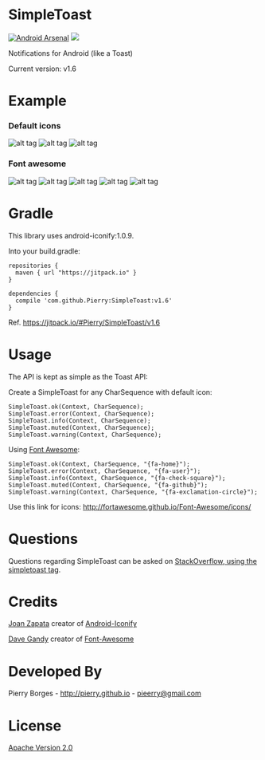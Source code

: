SimpleToast
===========

[![Android Arsenal](https://img.shields.io/badge/Android%20Arsenal-SimpleToast-brightgreen.svg?style=flat)](https://android-arsenal.com/details/1/1031)
![](https://img.shields.io/github/tag/Pierry/SimpleToast.svg?label=maven)

Notifications for Android (like a Toast) 

Current version: v1.6

Example
===========
### Default icons
![alt tag](https://raw.githubusercontent.com/Pierry/SimpleToast/master/screentshots/ok_default.png)
![alt tag](https://raw.githubusercontent.com/Pierry/SimpleToast/master/screentshots/cancel_default.png)
![alt tag](https://raw.githubusercontent.com/Pierry/SimpleToast/master/screentshots/info_default.png)
### Font awesome

![alt tag](https://raw.githubusercontent.com/Pierry/SimpleToast/master/screentshots/cancel.png)
![alt tag](https://raw.githubusercontent.com/Pierry/SimpleToast/master/screentshots/ok.png)
![alt tag](https://raw.githubusercontent.com/Pierry/SimpleToast/master/screentshots/info.png)
![alt tag](https://raw.githubusercontent.com/Pierry/SimpleToast/master/screentshots/muted.png)
![alt tag](https://raw.githubusercontent.com/Pierry/SimpleToast/master/screentshots/warning.png)


Gradle
===========

This library uses android-iconify:1.0.9.

Into your build.gradle:

    repositories {
      maven { url "https://jitpack.io" }
    }

    dependencies {
      compile 'com.github.Pierry:SimpleToast:v1.6'
    }

Ref. https://jitpack.io/#Pierry/SimpleToast/v1.6

Usage
=============

The API is kept as simple as the Toast API:

Create a SimpleToast for any CharSequence with default icon:

	SimpleToast.ok(Context, CharSequence);
    SimpleToast.error(Context, CharSequence);
    SimpleToast.info(Context, CharSequence);
    SimpleToast.muted(Context, CharSequence);
    SimpleToast.warning(Context, CharSequence);

Using [Font Awesome](http://fortawesome.github.io/Font-Awesome/icons/):

    SimpleToast.ok(Context, CharSequence, "{fa-home}");
    SimpleToast.error(Context, CharSequence, "{fa-user}");
    SimpleToast.info(Context, CharSequence, "{fa-check-square}");
    SimpleToast.muted(Context, CharSequence, "{fa-github}");
    SimpleToast.warning(Context, CharSequence, "{fa-exclamation-circle}");
    
Use this link for icons:
http://fortawesome.github.io/Font-Awesome/icons/
    
Questions
==========
Questions regarding SimpleToast can be asked on [StackOverflow, using the simpletoast tag](http://stackoverflow.com/questions/tagged/simpletoast).

Credits
==========
[Joan Zapata](https://github.com/JoanZapata) creator of [Android-Iconify](https://github.com/JoanZapata/android-iconify)

[Dave Gandy](https://github.com/davegandy) creator of [Font-Awesome](https://github.com/FortAwesome/Font-Awesome)

Developed By
==========
Pierry Borges - http://pierry.github.io - pieerry@gmail.com

License
==========

[Apache Version 2.0](http://www.apache.org/licenses/LICENSE-2.0.html)
